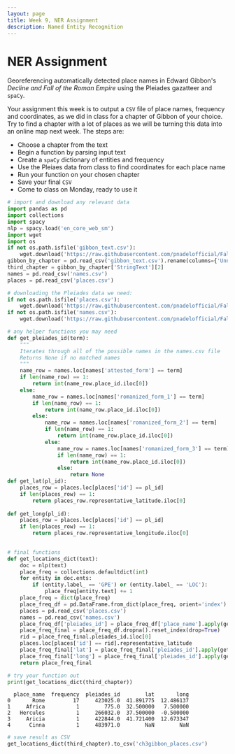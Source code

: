 ```yaml
---
layout: page
title: Week 9, NER Assignment
description: Named Entity Recognition
---
```


# NER Assignment
Georeferencing automatically detected place names in Edward Gibbon's *Decline and Fall of the Roman Empire* using the Pleiades gazatteer and `spaCy`.

Your assignment this week is to output a `CSV` file of place names, frequency and coordinates, as we did in class for a chapter of Gibbon of your choice. Try to find a chapter with a lot of places as we will be turning this data into an online map next week. The steps are:

* Choose a chapter from the text
* Begin a function by parsing input text
* Create a `spaCy` dictionary of entities and frequency
* Use the Pleiaes data from class to find coordinates for each place name
* Run your function on your chosen chapter
* Save your final `CSV`
* Come to class on Monday, ready to use it


```python
# import and download any relevant data
import pandas as pd
import collections
import spacy
nlp = spacy.load('en_core_web_sm')
import wget
import os
if not os.path.isfile('gibbon_text.csv'):
    wget.download('https://raw.githubusercontent.com/pnadelofficial/FallDHCourseMaterials/main/gibbon_text.csv')
gibbon_by_chapter = pd.read_csv('gibbon_text.csv').rename(columns={'Unnamed: 0':'chapter'})
third_chapter = gibbon_by_chapter['StringText'][2]
names = pd.read_csv('names.csv')
places = pd.read_csv('places.csv')

# downloading the Pleiades data we need:
if not os.path.isfile('places.csv'):
    wget.download('https://raw.githubusercontent.com/pnadelofficial/FallDHCourseMaterials/main/places.csv')
if not os.path.isfile('names.csv'):
    wget.download('https://raw.githubusercontent.com/pnadelofficial/FallDHCourseMaterials/main/names.csv')
```


```python
# any helper functions you may need
def get_pleiades_id(term):
    """
    Iterates through all of the possible names in the names.csv file
    Returns None if no matched names
    """
    name_row = names.loc[names['attested_form'] == term]
    if len(name_row) == 1:
        return int(name_row.place_id.iloc[0])
    else:
        name_row = names.loc[names['romanized_form_1'] == term]
        if len(name_row) == 1:
            return int(name_row.place_id.iloc[0])
        else:
            name_row = names.loc[names['romanized_form_2'] == term]
            if len(name_row) == 1:
                return int(name_row.place_id.iloc[0])
            else:
                name_row = names.loc[names['romanized_form_3'] == term]
                if len(name_row) == 1:
                    return int(name_row.place_id.iloc[0])
                else:
                    return None
def get_lat(pl_id):
    places_row = places.loc[places['id'] == pl_id]
    if len(places_row) == 1:
        return places_row.representative_latitude.iloc[0]
    
def get_long(pl_id):
    places_row = places.loc[places['id'] == pl_id]
    if len(places_row) == 1:
        return places_row.representative_longitude.iloc[0]
                
```


```python
# final functions
def get_locations_dict(text):
    doc = nlp(text)
    place_freq = collections.defaultdict(int)
    for entity in doc.ents:
        if (entity.label_ == 'GPE') or (entity.label_ == 'LOC'):
            place_freq[entity.text] += 1
    place_freq = dict(place_freq)
    place_freq_df = pd.DataFrame.from_dict(place_freq, orient='index').reset_index().rename(columns={'index':'place_name',0:'frequency'})
    places = pd.read_csv('places.csv')
    names = pd.read_csv('names.csv')
    place_freq_df['pleiades_id'] = place_freq_df['place_name'].apply(get_pleiades_id)
    place_freq_final = place_freq_df.dropna().reset_index(drop=True)
    rid = place_freq_final.pleiades_id.iloc[0]
    places.loc[places['id'] == rid].representative_latitude
    place_freq_final['lat'] = place_freq_final['pleiades_id'].apply(get_lat)
    place_freq_final['long'] = place_freq_final['pleiades_id'].apply(get_long)
    return place_freq_final
```


```python
# try your function out
print(get_locations_dict(third_chapter))
```

      place_name  frequency  pleiades_id        lat       long
    0       Rome         17     423025.0  41.891775  12.486137
    1     Africa          1        775.0  32.500000   7.500000
    2   Hercules          1     266032.0  37.500000  -0.500000
    3     Aricia          1     422844.0  41.721400  12.673347
    4      Cinna          1     483971.0        NaN        NaN



```python
# save result as CSV
get_locations_dict(third_chapter).to_csv('ch3gibbon_places.csv')
```


```python

```


```python

```
